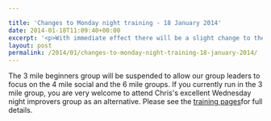 ```yaml
---

title: 'Changes to Monday night training - 18 January 2014'
date: 2014-01-18T11:09:40+00:00
excerpt: '<p>With immediate effect there will be a slight change to the Monday night training session.</p>'
layout: post
permalink: /2014/01/changes-to-monday-night-training-18-january-2014/
---
```

The 3 mile beginners group will be suspended to allow our group leaders to focus on the 4 mile social and the 6 mile groups. If you currently run in the 3 mile group, you are very welcome to attend Chris's excellent Wednesday night improvers group as an alternative. Please see the <a href="https://www.clcstriders-runningclub.co.uk/index.php?option=com_content&view=article&id=49&Itemid=76" target="_blank" rel="nofollow">training pages</a>for full details.
